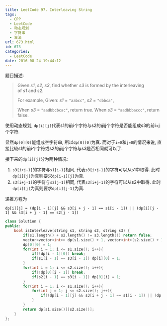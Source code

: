```yaml
---
title: LeetCode 97. Interleaving String
tags:
  - CPP
  - LeetCode
  - 动态规划
  - 字符串
  - 算法
url: 673.html
id: 673
categories:
  - LeetCode
date: 2016-08-24 19:44:12
---
```

题目描述:

> Given *s1*, *s2*, *s3*, find whether *s3* is formed by the interleaving of *s1* and *s2*.
>
> For example,
> Given:
> *s1* = `"aabcc"`,
> *s2* = `"dbbca"`,
>
> When *s3* = `"aadbbcbcac"`, return true.
> When *s3* = `"aadbbbaccc"`, return false.

使用动态规划, `dp[i][j]`代表s1的前i个字符与s2的前j个字符是否能组成s3的前i+j个字符. 

显然`dp[0][0]`能组成空字符串, 所以`dp[0][0]`为真. 而对于`i=0`和`j=0`的情况来说, 直接比较s1的前i个字符或s2的前j个字符与s3是否相同就可以了.

接下来的`dp[i][j]`分为两种情况:

1. `s3[i+j-1]`的字符与`s1[i-1]`相同, 代表`s3[i+j-1]`的字符可以从s1中取得. 此时`dp[i][j]`为真则要求`dp[i-1][j]`为真.
2. `s3[i+j-1]`的字符与`s2[j-1]`相同, 代表`s3[i+j-1]`的字符可以从s2中取得. 此时`dp[i][j]`为真则要求`dp[i][j-1]`为真.

递推方程为

```
dp[i][j] = (dp[i - 1][j] && s3[i + j - 1] == s1[i - 1]) || (dp[i][j - 1] && s3[i + j - 1] == s2[j - 1])
```

```cpp
class Solution {
public:
    bool isInterleave(string s1, string s2, string s3) {
        if(s1.length() + s2.length() != s3.length()) return false;
        vector<vector<int>> dp(s1.size() + 1, vector<int>(s2.size() + 1, 0));
        dp[0][0] = 1;
        for(int i = 1; i <= s1.size(); i++){
            if(!dp[i - 1][0]) break;
            if(s1[i - 1] == s3[i - 1]) dp[i][0] = 1;
        }
        for(int i = 1; i <= s2.size(); i++){
            if(!dp[0][i - 1]) break;
            if(s2[i - 1] == s3[i - 1]) dp[0][i] = 1;
        }
        for(int i = 1; i <= s1.size(); i++){
            for(int j = 1; j <= s2.size(); j++){
                if((dp[i - 1][j] && s3[i + j - 1] == s1[i - 1]) || (dp[i][j - 1] && s3[i + j - 1] == s2[j - 1])) dp[i][j] = 1;
            }
        }
        return dp[s1.size()][s2.size()];
    }
};
```

